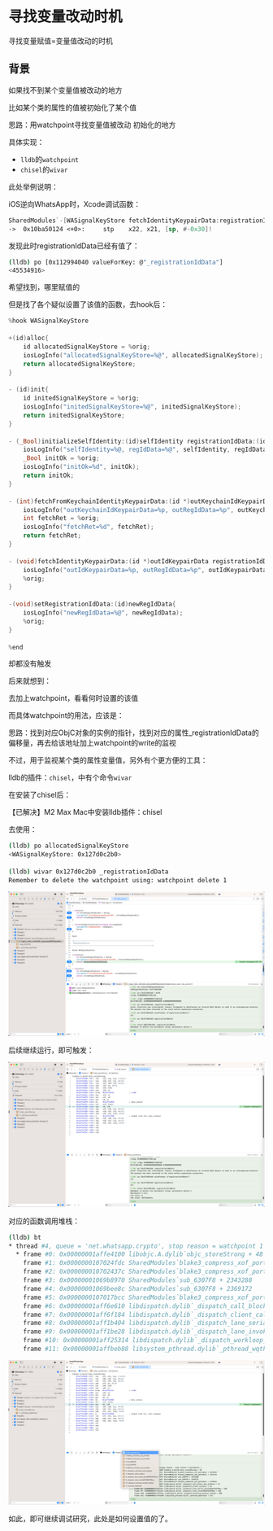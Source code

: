 # 寻找变量改动时机

寻找变量赋值=变量值改动的时机

## 背景

如果找不到某个变量值被改动的地方

比如某个类的属性的值被初始化了某个值

思路：用watchpoint寻找变量值被改动 初始化的地方

具体实现：

* `lldb`的`watchpoint`
* `chisel`的`wivar`

此处举例说明：

iOS逆向WhatsApp时，Xcode调试函数：

```asm
SharedModules`-[WASignalKeyStore fetchIdentityKeypairData:registrationIdData:]:
->  0x10ba50124 <+0>:     stp    x22, x21, [sp, #-0x30]!
```

发现此时registrationIdData已经有值了：

```bash
(lldb) po [0x112994040 valueForKey: @"_registrationIdData"]
<45534916>
```

希望找到，哪里赋值的

但是找了各个疑似设置了该值的函数，去hook后：

```c
%hook WASignalKeyStore

+(id)alloc{
    id allocatedSignalKeyStore = %orig;
    iosLogInfo("allocatedSignalKeyStore=%@", allocatedSignalKeyStore);
    return allocatedSignalKeyStore;
}

- (id)init{
    id initedSignalKeyStore = %orig;
    iosLogInfo("initedSignalKeyStore=%@", initedSignalKeyStore);
    return initedSignalKeyStore;
}

- (_Bool)initializeSelfIdentity:(id)selfIdentity registrationIdData:(id)regIdData{
    iosLogInfo("selfIdentity=%@, regIdData=%@", selfIdentity, regIdData);
    _Bool initOk = %orig;
    iosLogInfo("initOk=%d", initOk);
    return initOk;
}

- (int)fetchFromKeychainIdentityKeypairData:(id *)outKeychainIdKeypairData registrationIdData:(id *)outRegIdData{
    iosLogInfo("outKeychainIdKeypairData=%p, outRegIdData=%p", outKeychainIdKeypairData, outRegIdData);
    int fetchRet = %orig;
    iosLogInfo("fetchRet=%d", fetchRet);
    return fetchRet;
}

- (void)fetchIdentityKeypairData:(id *)outIdKeypairData registrationIdData:(id *)outRegIdData{
    iosLogInfo("outIdKeypairData=%p, outRegIdData=%p", outIdKeypairData, outRegIdData);
    %orig;
}

-(void)setRegistrationIdData:(id)newRegIdData{
    iosLogInfo("newRegIdData=%@", newRegIdData);
    %orig;
}

%end
```

却都没有触发

后来就想到：

去加上watchpoint，看看何时设置的该值

而具体watchpoint的用法，应该是：

思路：找到对应ObjC对象的实例的指针，找到对应的属性_registrationIdData的偏移量，再去给该地址加上watchpoint的write的监视

不过，用于监视某个类的属性变量值，另外有个更方便的工具：

lldb的插件：`chisel`，中有个命令`wivar`

在安装了chisel后：

【已解决】M2 Max Mac中安装lldb插件：chisel

去使用：

```bash
(lldb) po allocatedSignalKeyStore
<WASignalKeyStore: 0x127d0c2b0>

(lldb) wivar 0x127d0c2b0 _registrationIdData
Remember to delete the watchpoint using: watchpoint delete 1
```

![xcode_chisel_wivar](../../../assets/img/xcode_chisel_wivar.png)

后续继续运行，即可触发：

![xcode_trigger_watchpoint_old_new](../../../assets/img/xcode_trigger_watchpoint_old_new.png)

对应的函数调用堆栈：

```bash
(lldb) bt
* thread #4, queue = 'net.whatsapp.crypto', stop reason = watchpoint 1
  * frame #0: 0x00000001affe4100 libobjc.A.dylib`objc_storeStrong + 48
    frame #1: 0x0000000107024fdc SharedModules`blake3_compress_xof_portable + 1244912
    frame #2: 0x000000010702437c SharedModules`blake3_compress_xof_portable + 1241744
    frame #3: 0x00000001069b8970 SharedModules`sub_6307F8 + 2343288
    frame #4: 0x00000001069bee8c SharedModules`sub_6307F8 + 2369172
    frame #5: 0x0000000107017bcc SharedModules`blake3_compress_xof_portable + 1190624
    frame #6: 0x00000001aff6e610 libdispatch.dylib`_dispatch_call_block_and_release + 24
    frame #7: 0x00000001aff6f184 libdispatch.dylib`_dispatch_client_callout + 16
    frame #8: 0x00000001aff1b404 libdispatch.dylib`_dispatch_lane_serial_drain$VARIANT$mp + 608
    frame #9: 0x00000001aff1be28 libdispatch.dylib`_dispatch_lane_invoke$VARIANT$mp + 468
    frame #10: 0x00000001aff25314 libdispatch.dylib`_dispatch_workloop_worker_thread + 588
    frame #11: 0x00000001affbeb88 libsystem_pthread.dylib`_pthread_wqthread + 276
```

![xcode_stack_when_watchpoint](../../../assets/img/xcode_stack_when_watchpoint.png)

如此，即可继续调试研究，此处是如何设置值的了。
